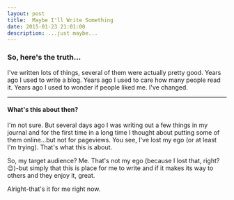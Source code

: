 ```yaml
---
layout: post
title:  Maybe I'll Write Something
date: 2015-01-23 21:01:00
description: ...just maybe...
---
```


### So, here's the truth...

I've written lots of things, several of them were actually pretty good. Years ago I used to write a blog. Years ago I used to care how many people read it. Years ago I used to wonder if people liked me. I've changed.

---

#### What's this about then?
I'm not sure. But several days ago I was writing out a few things in my journal and for the first time in a long time I thought about putting some of them online...but not for pageviews. You see, I've lost my ego (or at least I'm trying). That's what this is about.

So, my target audience? Me. That's not my ego (because I lost that, right? 😉)-but simply that this is place for me to write and if it makes its way to others and they enjoy it, great.

Alright-that's it for me right now.
